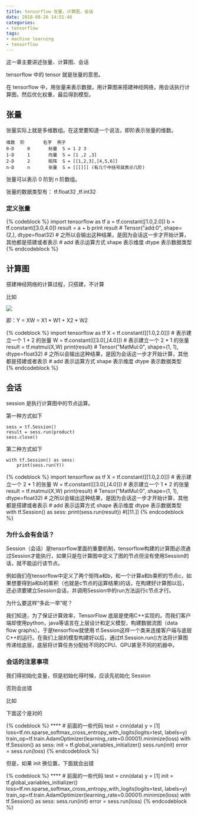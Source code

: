 ```yaml
---
title: tensorflow 张量，计算图，会话
date: 2018-08-26 14:51:48
categories:
- tensorflow
tags:
- machine learning
- tensorflow
---
```

这一章主要讲述张量、计算图、会话

<!-- more -->

tensorflow 中的 tensor 就是张量的意思。

在 tensorflow 中，用张量来表示数据，用计算图来搭建神经网络，用会话执行计算图，然后优化权重，最后得到模型。

## 张量

张量实际上就是多维数组。在这里要知道一个说法，即阶表示张量的维数。

	维数	阶		名字	例子
	0-D		0		标量	S = 1 2 3
	1-D		1		向量	S = [1 ,2 ,3]
	2-D		2		矩阵	S = [[1,2,3],[4,5,6]]
	n-D		n		张量	S = [[[]]] (有几个中括号就表示几阶)

张量可以表示 0 阶到 n 阶数组。

张量的数据类型有： tf.float32 ,tf.int32

### 定义张量

{% codeblock %}
import tensorflow as tf
a = tf.constant([1.0,2.0])
b = tf.constant([3.0,4.0])
result = a + b
print result
	# Tensor("add:0", shape=(2,), dtype=float32)
	# 之所以会输出这种结果，是因为会话这一步才开始计算，其他都是搭建或者表示
	# add 表示运算方式 shape 表示维度 dtype 表示数据类型
{% endcodeblock %}

## 计算图

搭建神经网络的计算过程，只搭建，不计算

比如

![](/images/tensorflow/0_0.png)

即：Y = XW = X1 * W1 + X2 * W2

{% codeblock %}
import tensorflow as tf
X = tf.constant([[1.0,2.0]])	# 表示建立一个 1 * 2 的张量
W = tf.constant([[3.0],[4.0]])	# 表示建立一个 2 * 1 的张量
result = tf.matmul(X,W)
print(result)
	# Tensor("MatMul:0", shape=(1, 1), dtype=float32)
	# 之所以会输出这种结果，是因为会话这一步才开始计算，其他都是搭建或者表示
	# add 表示运算方式 shape 表示维度 dtype 表示数据类型	
{% endcodeblock %}

## 会话

session 是执行计算图中的节点运算。

第一种方式如下

	sess = tf.Session()
	result = sess.run(product)
	sess.close()

第二种方式如下

	with tf.Session() as sess:
		print(sess.run(Y))
		
{% codeblock %}
import tensorflow as tf
X = tf.constant([[1.0,2.0]])	# 表示建立一个 2 * 1 的张量
W = tf.constant([[3.0],[4.0]])	# 表示建立一个 1 * 2 的张量
result = tf.matmul(X,W)
print(result)
	# Tensor("MatMul:0", shape=(1, 1), dtype=float32)
	# 之所以会输出这种结果，是因为会话这一步才开始计算，其他都是搭建或者表示
	# add 表示运算方式 shape 表示维度 dtype 表示数据类型
with tf.Session() as sess:
	print(sess.run(result))		#[[11.]]
{% endcodeblock %}

### 为什么会有会话？

Session（会话）是tensorflow里面的重要机制，tensorflow构建的计算图必须通过Session才能执行，如果只是在计算图中定义了图的节点但没有使用Session的话，就不能运行该节点。

例如我们在tensorflow中定义了两个矩阵a和b，和一个计算a和b乘积的节点c，如果想要得到a和b的乘积（也就是c节点的运算结果)的话，在构建好计算图以后，还必须要建立Session会话，并调用Session中的run方法运行c节点才行。

为什么要这样“多此一举”呢？

我们知道，为了保证计算效率，TensorFlow 底层是使用C++实现的。而我们客户端却使用python，java等语言在上层设计和定义模型，构建数据流图（data flow graphs）。于是tensorflow就使用 tf.Session这样一个类来连接客户端与底层C++的运行。在我们上层的模型构建好以后，通过tf.Session.run()方法将计算图传递给底层，底层将计算任务分配给不同的CPU、GPU甚至不同的机器中。

### 会话的注意事项

我们得初始化变量，但是初始化得时候，应该先初始化 Session

否则会出错

比如

下面这个是对的

{% codeblock %}
**** # 前面的一些代码
test = cnn(data)
y = [1]
loss=tf.nn.sparse_softmax_cross_entropy_with_logits(logits=test, labels=y)
train_op=tf.train.AdamOptimizer(learning_rate=0.00001).minimize(loss)
with tf.Session() as sess:
    init = tf.global_variables_initializer()
    sess.run(init)
    error = sess.run(loss)
{% endcodeblock %}

但是，如果 init 换位置，下面就会出错

{% codeblock %}
**** # 前面的一些代码
test = cnn(data)
y = [1]
init = tf.global_variables_initializer()
loss=tf.nn.sparse_softmax_cross_entropy_with_logits(logits=test, labels=y)
train_op=tf.train.AdamOptimizer(learning_rate=0.00001).minimize(loss)
with tf.Session() as sess:
    sess.run(init)
    error = sess.run(loss)
{% endcodeblock %}













